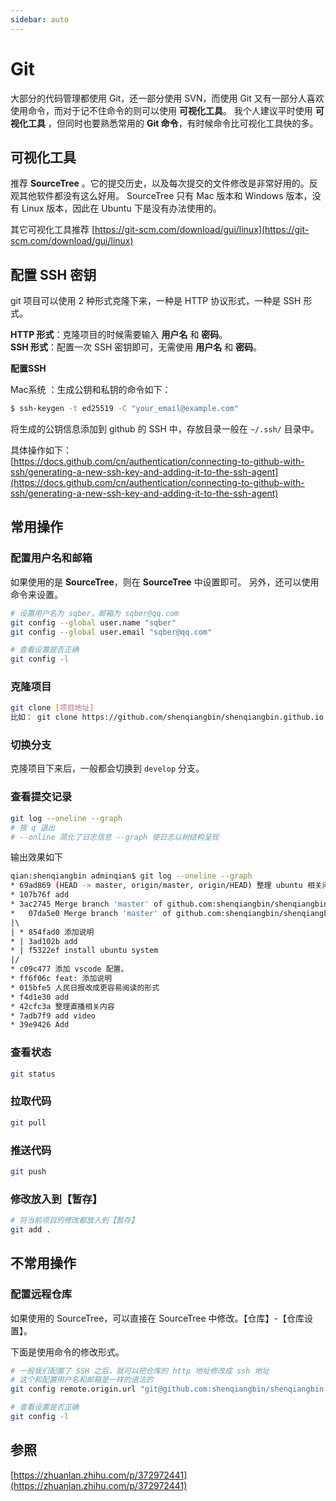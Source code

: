 ```yaml
---
sidebar: auto
---
```


# Git

大部分的代码管理都使用 Git，还一部分使用 SVN，而使用 Git 又有一部分人喜欢使用命令，而对于记不住命令的则可以使用 **可视化工具**。
我个人建议平时使用 **可视化工具** ，但同时也要熟悉常用的 **Git 命令**，有时候命令比可视化工具快的多。

## 可视化工具

推荐 **SourceTree** 。它的提交历史，以及每次提交的文件修改是非常好用的。反观其他软件都没有这么好用。
SourceTree 只有 Mac 版本和 Windows 版本，没有 Linux 版本，因此在 Ubuntu 下是没有办法使用的。

其它可视化工具推荐 [https://git-scm.com/download/gui/linux](https://git-scm.com/download/gui/linux)

## 配置 SSH 密钥

git 项目可以使用 2 种形式克隆下来，一种是 HTTP 协议形式，一种是 SSH 形式。

**HTTP 形式**：克隆项目的时候需要输入 **用户名** 和 **密码**。   
**SSH 形式**：配置一次 SSH 密钥即可，无需使用 **用户名** 和 **密码**。

**配置SSH**

Mac系统 ：生成公钥和私钥的命令如下：  
```bash
$ ssh-keygen -t ed25519 -C "your_email@example.com"
```

将生成的公钥信息添加到 github 的 SSH 中，存放目录一般在 `~/.ssh/` 目录中。

具体操作如下：  
[https://docs.github.com/cn/authentication/connecting-to-github-with-ssh/generating-a-new-ssh-key-and-adding-it-to-the-ssh-agent](https://docs.github.com/cn/authentication/connecting-to-github-with-ssh/generating-a-new-ssh-key-and-adding-it-to-the-ssh-agent)

## 常用操作

### 配置用户名和邮箱

如果使用的是 **SourceTree**，则在 **SourceTree** 中设置即可。
另外，还可以使用命令来设置。

```bash
# 设置用户名为 sqber，邮箱为 sqber@qq.com
git config --global user.name "sqber"
git config --global user.email "sqber@qq.com"

# 查看设置是否正确
git config -l
```

### 克隆项目

```bash
git clone [项目地址]
比如： git clone https://github.com/shenqiangbin/shenqiangbin.github.io
```

### 切换分支

克隆项目下来后，一般都会切换到 `develop` 分支。

### 查看提交记录

```bash
git log --oneline --graph
# 按 q 退出
# --online 简化了日志信息 --graph 使日志以树结构呈现
```

输出效果如下

```bash
qian:shenqiangbin adminqian$ git log --oneline --graph
* 69ad869 (HEAD -> master, origin/master, origin/HEAD) 整理 ubuntu 相关问题
* 107b76f add
* 3ac2745 Merge branch 'master' of github.com:shenqiangbin/shenqiangbin.github.io
*   07da5e0 Merge branch 'master' of github.com:shenqiangbin/shenqiangbin.github.io
|\  
| * 854fad0 添加说明
* | 3ad102b add
* | f5322ef install ubuntu system
|/  
* c09c477 添加 vscode 配置。
* ff6f06c feat: 添加说明
* 015bfe5 人民日报改成更容易阅读的形式
* f4d1e30 add
* 42cfc3a 整理直播相关内容
* 7adb7f9 add video
* 39e9426 Add
```

### 查看状态

```bash
git status
```

### 拉取代码

```bash
git pull
```

### 推送代码

```bash
git push
```

### 修改放入到【暂存】

```bash
# 将当前项目的修改都放入到【暂存】
git add .
```


## 不常用操作

### 配置远程仓库

如果使用的 SourceTree，可以直接在 SourceTree 中修改。【仓库】-【仓库设置】。

下面是使用命令的修改形式。

```bash
# 一般我们配置了 SSH 之后，就可以把仓库的 http 地址修改成 ssh 地址
# 这个和配置用户名和邮箱是一样的语法的
git config remote.origin.url "git@github.com:shenqiangbin/shenqiangbin.github.io.git"

# 查看设置是否正确
git config -l
```

## 参照

[https://zhuanlan.zhihu.com/p/372972441](https://zhuanlan.zhihu.com/p/372972441)